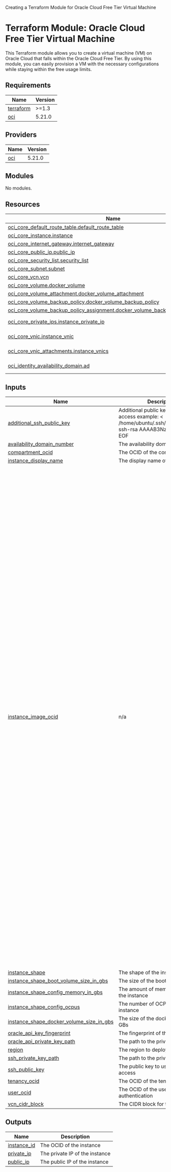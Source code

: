 Creating a Terraform Module for Oracle Cloud Free Tier Virtual Machine

# Terraform Module: Oracle Cloud Free Tier Virtual Machine

This Terraform module allows you to create a virtual machine (VM) on Oracle Cloud that falls within the Oracle Cloud Free Tier. By using this module, you can easily provision a VM with the necessary configurations while staying within the free usage limits.

<!-- BEGIN_TF_DOCS -->
## Requirements

| Name | Version |
|------|---------|
| <a name="requirement_terraform"></a> [terraform](#requirement\_terraform) | >=1.3 |
| <a name="requirement_oci"></a> [oci](#requirement\_oci) | 5.21.0 |

## Providers

| Name | Version |
|------|---------|
| <a name="provider_oci"></a> [oci](#provider\_oci) | 5.21.0 |

## Modules

No modules.

## Resources

| Name | Type |
|------|------|
| [oci_core_default_route_table.default_route_table](https://registry.terraform.io/providers/oracle/oci/5.21.0/docs/resources/core_default_route_table) | resource |
| [oci_core_instance.instance](https://registry.terraform.io/providers/oracle/oci/5.21.0/docs/resources/core_instance) | resource |
| [oci_core_internet_gateway.internet_gateway](https://registry.terraform.io/providers/oracle/oci/5.21.0/docs/resources/core_internet_gateway) | resource |
| [oci_core_public_ip.public_ip](https://registry.terraform.io/providers/oracle/oci/5.21.0/docs/resources/core_public_ip) | resource |
| [oci_core_security_list.security_list](https://registry.terraform.io/providers/oracle/oci/5.21.0/docs/resources/core_security_list) | resource |
| [oci_core_subnet.subnet](https://registry.terraform.io/providers/oracle/oci/5.21.0/docs/resources/core_subnet) | resource |
| [oci_core_vcn.vcn](https://registry.terraform.io/providers/oracle/oci/5.21.0/docs/resources/core_vcn) | resource |
| [oci_core_volume.docker_volume](https://registry.terraform.io/providers/oracle/oci/5.21.0/docs/resources/core_volume) | resource |
| [oci_core_volume_attachment.docker_volume_attachment](https://registry.terraform.io/providers/oracle/oci/5.21.0/docs/resources/core_volume_attachment) | resource |
| [oci_core_volume_backup_policy.docker_volume_backup_policy](https://registry.terraform.io/providers/oracle/oci/5.21.0/docs/resources/core_volume_backup_policy) | resource |
| [oci_core_volume_backup_policy_assignment.docker_volume_backup_policy_assignment](https://registry.terraform.io/providers/oracle/oci/5.21.0/docs/resources/core_volume_backup_policy_assignment) | resource |
| [oci_core_private_ips.instance_private_ip](https://registry.terraform.io/providers/oracle/oci/5.21.0/docs/data-sources/core_private_ips) | data source |
| [oci_core_vnic.instance_vnic](https://registry.terraform.io/providers/oracle/oci/5.21.0/docs/data-sources/core_vnic) | data source |
| [oci_core_vnic_attachments.instance_vnics](https://registry.terraform.io/providers/oracle/oci/5.21.0/docs/data-sources/core_vnic_attachments) | data source |
| [oci_identity_availability_domain.ad](https://registry.terraform.io/providers/oracle/oci/5.21.0/docs/data-sources/identity_availability_domain) | data source |

## Inputs

| Name | Description | Type | Default | Required |
|------|-------------|------|---------|:--------:|
| <a name="input_additional_ssh_public_key"></a> [additional\_ssh\_public\_key](#input\_additional\_ssh\_public\_key) | Additional public key to use for SSH access example: <<EOF > /home/ubuntu/.ssh/authorized\_keys ssh-rsa AAAAB3NzaC1yc2EAA EOF | `string` | `""` | no |
| <a name="input_availability_domain_number"></a> [availability\_domain\_number](#input\_availability\_domain\_number) | The availability domain number | `number` | `1` | no |
| <a name="input_compartment_ocid"></a> [compartment\_ocid](#input\_compartment\_ocid) | The OCID of the compartment | `string` | n/a | yes |
| <a name="input_instance_display_name"></a> [instance\_display\_name](#input\_instance\_display\_name) | The display name of the instance | `string` | `"DockerHost"` | no |
| <a name="input_instance_image_ocid"></a> [instance\_image\_ocid](#input\_instance\_image\_ocid) | n/a | `map(any)` | <pre>{<br>  "af-johannesburg-1": "ocid1.image.oc1.af-johannesburg-1.aaaaaaaayr7olrkwsywgxwznyiypnwcwjh66kjz37b5srp5lsciqzds6fy6q",<br>  "ap-chuncheon-1": "ocid1.image.oc1.ap-chuncheon-1.aaaaaaaagn7tnetjt3r7qxn74kypb6gyfcsh2t3kwbljzmm62hr2qlowttxq",<br>  "ap-hyderabad-1": "ocid1.image.oc1.ap-hyderabad-1.aaaaaaaar5rawf6psuetovqo2shgmg57luphw3ihejcuhkznnoesezckgpca",<br>  "ap-melbourne-1": "ocid1.image.oc1.ap-melbourne-1.aaaaaaaatms7n733avabecvupvyq3skjdtyvzznxbfbqamesny3bbunwwx2q",<br>  "ap-mumbai-1": "ocid1.image.oc1.ap-mumbai-1.aaaaaaaafpthmkvrokvfimled5btpksd5raurhsabommgfygrynw5zfydg3q",<br>  "ap-osaka-1": "ocid1.image.oc1.ap-osaka-1.aaaaaaaa67n74wtxv7hamkpvjc5nrtqb4w2mqisusg46d77zp24cchk244wq",<br>  "ap-seoul-1": "ocid1.image.oc1.ap-seoul-1.aaaaaaaa6skd222zi3ivkke3pz7bxqwikxdp73w5imhjssrr3qv3ya2toera",<br>  "ap-singapore-1": "ocid1.image.oc1.ap-singapore-1.aaaaaaaaocagesx3qky63sisclxb47hbmkutctlqyplwnnsfqltliri2v2ka",<br>  "ap-sydney-1": "ocid1.image.oc1.ap-sydney-1.aaaaaaaacuk7uab3nq22indgjsm6r6nryvbvjng375woaiz2vuwf6r7qfuna",<br>  "ap-tokyo-1": "ocid1.image.oc1.ap-tokyo-1.aaaaaaaav5hvfyet6jx5ys7b4eil7qm4tgdvxcek3zfm45na3rhbfisfwjpq",<br>  "ca-montreal-1": "ocid1.image.oc1.ca-montreal-1.aaaaaaaakjerkgbhiww3pglpipxbh4wmdvvpf22nawoog5uefcpsoobuh7za",<br>  "ca-toronto-1": "ocid1.image.oc1.ca-toronto-1.aaaaaaaaj435kez3bh2xfko63cmyxjo3ig4wkiq564opmv4eptiroypcjcma",<br>  "eu-amsterdam-1": "ocid1.image.oc1.eu-amsterdam-1.aaaaaaaav4k3bt57ntis62ahfa56j5zci2xdg2yhashwh6q5k35ucpw7m2dq",<br>  "eu-frankfurt-1": "ocid1.image.oc1.eu-frankfurt-1.aaaaaaaa5ogkqtzgjbo7bazv5l3re3yxcc6iifu5waavjqzc2s6iqm4lw2ia",<br>  "eu-madrid-1": "ocid1.image.oc1.eu-madrid-1.aaaaaaaacjvjivw2646yxiwetlr3as3xqsgqbbdijmnvdap43r44chbssuka",<br>  "eu-marseille-1": "ocid1.image.oc1.eu-marseille-1.aaaaaaaanhsmnxu76u6tki2g52m7swmhn7wemvh7omtuw5pofefctyobthhq",<br>  "eu-milan-1": "ocid1.image.oc1.eu-milan-1.aaaaaaaad3j7uywpk4jwlvdkpocjuc77mhong637pguaewspkf4ehxnic3aq",<br>  "eu-paris-1": "ocid1.image.oc1.eu-paris-1.aaaaaaaautyng5nv2yqff7it3incvifa7m7wwyymwyt7iabg6tcymrmg6cmq",<br>  "eu-stockholm-1": "ocid1.image.oc1.eu-stockholm-1.aaaaaaaavn7a3eg2pwjs7vnuj4iuuioqklrabygfzn2huqcjrxbnfobuyeya",<br>  "eu-zurich-1": "ocid1.image.oc1.eu-zurich-1.aaaaaaaa7rcmbgbl2sfn4oqsbg3juqgvligm52yyegebajb7eo6i7nybbegq",<br>  "il-jerusalem-1": "ocid1.image.oc1.il-jerusalem-1.aaaaaaaany743ypyvtrra55dw6ckkoydc53wxdjufaxiikpv3woakb3iricq",<br>  "me-abudhabi-1": "ocid1.image.oc1.me-abudhabi-1.aaaaaaaaqzlprpy4yprynuks242oxkko4rgiofkm5zga6hn7rs2ns5o5nxfq",<br>  "me-dubai-1": "ocid1.image.oc1.me-dubai-1.aaaaaaaaz2atnyu3qlgabmi2ioyts3zihemshxgl3hw6th6whg6ho5dizzjq",<br>  "me-jeddah-1": "ocid1.image.oc1.me-jeddah-1.aaaaaaaaot3yo4s6byxfic3xu4excsa6r73twhrsfrohdj3bodgfbndp54na",<br>  "mx-queretaro-1": "ocid1.image.oc1.mx-queretaro-1.aaaaaaaapbwwik6m7pbfo6vt25gwkqaysffnbjeqdxve2f7tboqzyvqfnubq",<br>  "sa-santiago-1": "ocid1.image.oc1.sa-santiago-1.aaaaaaaaxmovw3ir5mutoi2rtfd55qqew5kizuk74dm44xbqpjpoq2k5zwuq",<br>  "sa-saopaulo-1": "ocid1.image.oc1.sa-saopaulo-1.aaaaaaaasgdn7mttxohdxv2aorkllmjpb6da43sbojpnv4el6mmp4f37wanq",<br>  "sa-vinhedo-1": "ocid1.image.oc1.sa-vinhedo-1.aaaaaaaad6jcyexupdegr4zaubevwxgotxih2d3gvzl6vpt5hsc66l3xfkeq",<br>  "uk-cardiff-1": "ocid1.image.oc1.uk-cardiff-1.aaaaaaaaibtfqkzvy7r7kvd7wpmbt5f3cu7bcxcpiiekru2hrfsnnjtie3uq",<br>  "uk-london-1": "ocid1.image.oc1.uk-london-1.aaaaaaaapqvy5cln3muczrzgic2uwcy4u7bgu6hlhmx5pd363gyvesptm63a",<br>  "us-ashburn-1": "ocid1.image.oc1.iad.aaaaaaaauecuylimto4aqvfsszeazaprorqejoh6ttuupsdks723z2diu5fq",<br>  "us-chicago-1": "ocid1.image.oc1.us-chicago-1.aaaaaaaavgwin5uvme4ycwt6igr6a3zoykiuu3nbbgvr674cm7afbsotsh4a",<br>  "us-phoenix-1": "ocid1.image.oc1.phx.aaaaaaaa4iks3c6emzj2gshvwmsnheutndb2gzfvyst6jfvr5basm4cqzqeq",<br>  "us-sanjose-1": "ocid1.image.oc1.us-sanjose-1.aaaaaaaara5hwkhromkbdp6kof77koicopxw34zt5v5lnqejz72xa6ixjl6q"<br>}</pre> | no |
| <a name="input_instance_shape"></a> [instance\_shape](#input\_instance\_shape) | The shape of the instance | `string` | `"VM.Standard.A1.Flex"` | no |
| <a name="input_instance_shape_boot_volume_size_in_gbs"></a> [instance\_shape\_boot\_volume\_size\_in\_gbs](#input\_instance\_shape\_boot\_volume\_size\_in\_gbs) | The size of the boot volume in GBs | `string` | `"50"` | no |
| <a name="input_instance_shape_config_memory_in_gbs"></a> [instance\_shape\_config\_memory\_in\_gbs](#input\_instance\_shape\_config\_memory\_in\_gbs) | The amount of memory in GBs for the instance | `string` | `"24"` | no |
| <a name="input_instance_shape_config_ocpus"></a> [instance\_shape\_config\_ocpus](#input\_instance\_shape\_config\_ocpus) | The number of OCPUs for the instance | `string` | `"4"` | no |
| <a name="input_instance_shape_docker_volume_size_in_gbs"></a> [instance\_shape\_docker\_volume\_size\_in\_gbs](#input\_instance\_shape\_docker\_volume\_size\_in\_gbs) | The size of the docker volume in GBs | `string` | `"150"` | no |
| <a name="input_oracle_api_key_fingerprint"></a> [oracle\_api\_key\_fingerprint](#input\_oracle\_api\_key\_fingerprint) | The fingerprint of the public key | `string` | n/a | yes |
| <a name="input_oracle_api_private_key_path"></a> [oracle\_api\_private\_key\_path](#input\_oracle\_api\_private\_key\_path) | The path to the private key | `string` | n/a | yes |
| <a name="input_region"></a> [region](#input\_region) | The region to deploy to | `string` | `"eu-milan-1"` | no |
| <a name="input_ssh_private_key_path"></a> [ssh\_private\_key\_path](#input\_ssh\_private\_key\_path) | The path to the private key | `string` | n/a | yes |
| <a name="input_ssh_public_key"></a> [ssh\_public\_key](#input\_ssh\_public\_key) | The public key to use for SSH access | `string` | n/a | yes |
| <a name="input_tenancy_ocid"></a> [tenancy\_ocid](#input\_tenancy\_ocid) | The OCID of the tenancy | `string` | n/a | yes |
| <a name="input_user_ocid"></a> [user\_ocid](#input\_user\_ocid) | The OCID of the user to use for authentication | `string` | n/a | yes |
| <a name="input_vcn_cidr_block"></a> [vcn\_cidr\_block](#input\_vcn\_cidr\_block) | The CIDR block for the VCN | `string` | `"10.1.0.0/16"` | no |

## Outputs

| Name | Description |
|------|-------------|
| <a name="output_instance_id"></a> [instance\_id](#output\_instance\_id) | The OCID of the instance |
| <a name="output_private_ip"></a> [private\_ip](#output\_private\_ip) | The private IP of the instance |
| <a name="output_public_ip"></a> [public\_ip](#output\_public\_ip) | The public IP of the instance |
<!-- END_TF_DOCS -->
